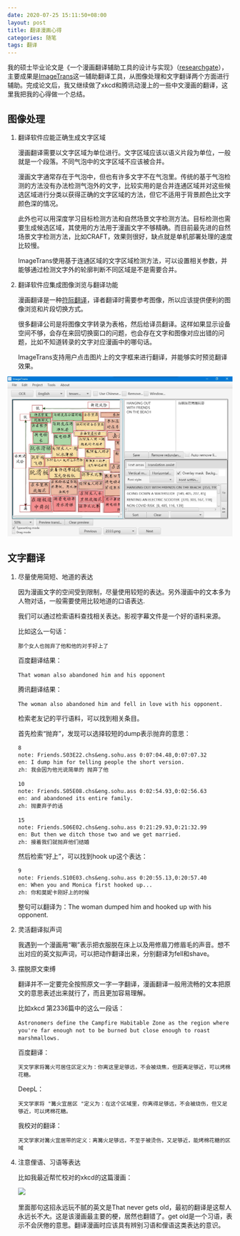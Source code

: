 ```yaml
---
date: 2020-07-25 15:11:50+08:00
layout: post
title: 翻译漫画心得
categories: 随笔
tags: 翻译
---
```


我的硕士毕业论文是《一个漫画翻译辅助工具的设计与实现》（[researchgate](https://www.researchgate.net/publication/342623300_Design_and_Implementation_of_a_Computer-Aided_Comics_Translation_Tool)），主要成果是[ImageTrans](https://www.basiccat.org/zh/imagetrans)这一辅助翻译工具，从图像处理和文字翻译两个方面进行辅助。完成论文后，我又继续做了xkcd和腾讯动漫上的一些中文漫画的翻译，这里我把我的心得做一个总结。

## 图像处理

1. 翻译软件应能正确生成文字区域

	漫画翻译需要以文字区域为单位进行。文字区域应该以语义片段为单位，一般就是一个段落。不同气泡中的文字区域不应该被合并。

	漫画文字通常存在于气泡中，但也有许多文字不在气泡里。传统的基于气泡检测的方法没有办法检测气泡外的文字，比较实用的是合并连通区域并对这些候选区域进行分类以获得正确的文字区域的方法，但它不适用于背景颜色比文字颜色深的情况。

	此外也可以用深度学习目标检测方法和自然场景文字检测方法。目标检测也需要生成候选区域，其使用的方法用于漫画文字不够精确。而目前最先进的自然场景文字检测方法，比如CRAFT，效果则很好，缺点就是单机部署处理的速度比较慢。

	ImageTrans使用基于连通区域的文字区域检测方法，可以设置相关参数，并能够通过检测文字外的轮廓判断不同区域是不是需要合并。

2. 翻译软件应集成图像浏览与翻译功能

	漫画翻译是一种[符际翻译](/translation-studies-1/)，译者翻译时需要参考图像，所以应该提供便利的图像浏览和片段切换方式。

	很多翻译公司是将图像文字转录为表格，然后给译员翻译。这样如果显示设备空间不够，会存在来回切换窗口的问题，也会存在文字和图像对应出错的问题，比如不知道转录的文字对应漫画中的哪句话。

	ImageTrans支持用户点击图片上的文字框来进行翻译，并能够实时预览翻译效果。

![](/album/comics/imagetrans_xkcd.jpg)

## 文字翻译

1. 尽量使用简短、地道的表达

	因为漫画文字的空间受到限制，尽量使用较短的表达。另外漫画中的文本多为人物对话，一般需要使用比较地道的口语表达.

	我们可以通过检索语料查找相关表达。影视字幕文件是一个好的语料来源。

	比如这么一句话：

	`那个女人也抛弃了他和他的对手好上了`

	百度翻译结果：

	`That woman also abandoned him and his opponent`

	腾讯翻译结果：

	`The woman also abandoned him and fell in love with his opponent.`

	检索老友记的平行语料，可以找到相关条目。

	首先检索“抛弃”，发现可以选择较短的dump表示抛弃的意思：

	```
	8
	note: Friends.S03E22.chs&eng.sohu.ass 0:07:04.48,0:07:07.32
	en: I dump him for telling people the short version.
	zh: 我会因为他光说简单的 抛弃了他

	10
	note: Friends.S05E08.chs&eng.sohu.ass 0:02:54.93,0:02:56.63
	en: and abandoned its entire family.
	zh: 抛妻弃子的话

	15
	note: Friends.S06E02.chs&eng.sohu.ass 0:21:29.93,0:21:32.99
	en: But then we ditch those two and we get married.
	zh: 接着我们就抛弃他们结婚
	```

	然后检索“好上”，可以找到hook up这个表达：

	```
	9
	note: Friends.S10E03.chs&eng.sohu.ass 0:20:55.13,0:20:57.40
	en: When you and Monica first hooked up...
	zh: 你和莫妮卡刚好上的时候
	```

	整句可以翻译为：The woman dumped him and hooked up with his opponent.


2. 灵活翻译拟声词

	我遇到一个漫画用“唰”表示把衣服脱在床上以及用修眉刀修眉毛的声音。想不出对应的英文拟声词，可以把动作翻译出来，分别翻译为fell和shave。

3. 摆脱原文束缚

	翻译并不一定要完全按照原文一字一字翻译，漫画翻译一般用流畅的文本把原文的意思表述出来就行了，而且更加容易理解。

	比如xkcd 第2336篇中的这么一段话：

	`Astronomers define the Campfire Habitable Zone as the region where you're far enough not to be burned but close enough to roast marshmallows.`

	百度翻译：

	`天文学家将篝火可居住区定义为：你离这里足够远，不会被烧焦，但距离足够近，可以烤棉花糖。`

	DeepL：

	`天文学家将 "篝火宜居区 "定义为：在这个区域里，你离得足够远，不会被烧伤，但又足够近，可以烤棉花糖。`

	我校对的翻译：

	`天文学家对篝火宜居带的定义：离篝火足够远，不至于被烫伤，又足够近，能烤棉花糖的区域`
	
4. 注意俚语、习语等表达

	比如我最近帮忙校对的xkcd的这篇漫画：

	![](https://xkcd.in/resources/compiled_cn/54dae463a32d54035e9b990eab99c018.jpg)
	
	里面那句这招永远玩不腻的英文是That never gets old，最初的翻译是这帮人永远长不大。这是该漫画最主要的梗，居然也翻错了。get old是一个习语，表示不会厌倦的意思。翻译漫画时应该具有辨别习语和俚语这类表达的意识。




